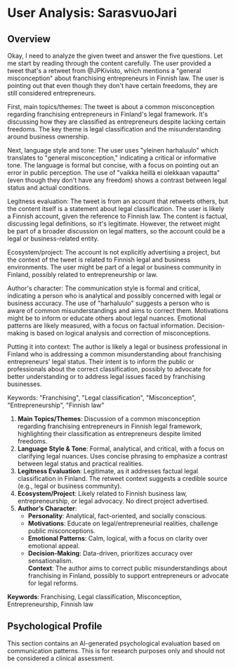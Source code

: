 # User Analysis: SarasvuoJari

## Overview

<think>
Okay, I need to analyze the given tweet and answer the five questions. Let me start by reading through the content carefully. The user provided a tweet that's a retweet from @JPKivisto, which mentions a "general misconception" about franchising entrepreneurs in Finnish law. The user is pointing out that even though they don't have certain freedoms, they are still considered entrepreneurs.

First, main topics/themes: The tweet is about a common misconception regarding franchising entrepreneurs in Finland's legal framework. It's discussing how they are classified as entrepreneurs despite lacking certain freedoms. The key theme is legal classification and the misunderstanding around business ownership.

Next, language style and tone: The user uses "yleinen harhaluulo" which translates to "general misconception," indicating a critical or informative tone. The language is formal but concise, with a focus on pointing out an error in public perception. The use of "vaikka heillä ei olekkaan vapautta" (even though they don't have any freedom) shows a contrast between legal status and actual conditions.

Legitness evaluation: The tweet is from an account that retweets others, but the content itself is a statement about legal classification. The user is likely a Finnish account, given the reference to Finnish law. The content is factual, discussing legal definitions, so it's legitimate. However, the retweet might be part of a broader discussion on legal matters, so the account could be a legal or business-related entity.

Ecosystem/project: The account is not explicitly advertising a project, but the context of the tweet is related to Finnish legal and business environments. The user might be part of a legal or business community in Finland, possibly related to entrepreneurship or law.

Author's character: The communication style is formal and critical, indicating a person who is analytical and possibly concerned with legal or business accuracy. The use of "harhaluulo" suggests a person who is aware of common misunderstandings and aims to correct them. Motivations might be to inform or educate others about legal nuances. Emotional patterns are likely measured, with a focus on factual information. Decision-making is based on logical analysis and correction of misconceptions.

Putting it into context: The author is likely a legal or business professional in Finland who is addressing a common misunderstanding about franchising entrepreneurs' legal status. Their intent is to inform the public or professionals about the correct classification, possibly to advocate for better understanding or to address legal issues faced by franchising businesses.

Keywords: "Franchising", "Legal classification", "Misconception", "Entrepreneurship", "Finnish law"
</think>

1. **Main Topics/Themes**: Discussion of a common misconception regarding franchising entrepreneurs in Finnish legal framework, highlighting their classification as entrepreneurs despite limited freedoms.  
2. **Language Style & Tone**: Formal, analytical, and critical, with a focus on clarifying legal nuances. Uses concise phrasing to emphasize a contrast between legal status and practical realities.  
3. **Legitness Evaluation**: Legitimate, as it addresses factual legal classification in Finland. The retweet context suggests a credible source (e.g., legal or business community).  
4. **Ecosystem/Project**: Likely related to Finnish business law, entrepreneurship, or legal advocacy. No direct project advertised.  
5. **Author’s Character**:  
   - **Personality**: Analytical, fact-oriented, and socially conscious.  
   - **Motivations**: Educate on legal/entrepreneurial realities, challenge public misconceptions.  
   - **Emotional Patterns**: Calm, logical, with a focus on clarity over emotional appeal.  
   - **Decision-Making**: Data-driven, prioritizes accuracy over sensationalism.  
**Context**: The author aims to correct public misunderstandings about franchising in Finland, possibly to support entrepreneurs or advocate for legal reforms.  

**Keywords**: Franchising, Legal classification, Misconception, Entrepreneurship, Finnish law

## Psychological Profile

This section contains an AI-generated psychological evaluation based on communication patterns. This is for research purposes only and should not be considered a clinical assessment.